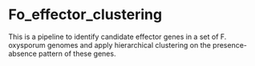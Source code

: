 # Fo_effector_clustering
This is a pipeline to identify candidate effector genes in a set of F. oxysporum genomes and apply hierarchical clustering on the presence-absence pattern of these genes.
